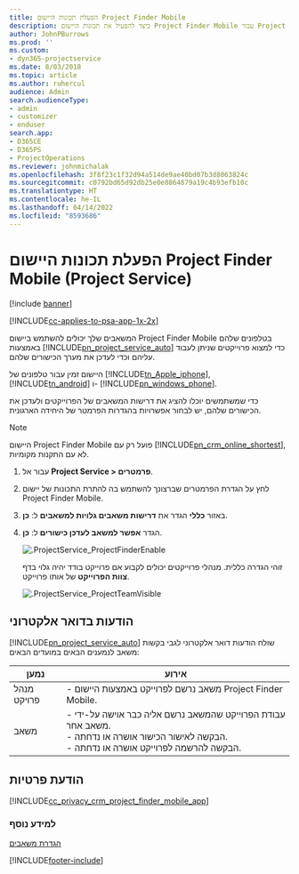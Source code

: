 ```yaml
---
title: הפעלת תכונות היישום Project Finder Mobile‏
description: כיצד להפעיל את תכונות היישום Project Finder Mobile עבור Project Service
author: JohnPBurrows
ms.prod: ''
ms.custom:
- dyn365-projectservice
ms.date: 8/03/2018
ms.topic: article
ms.author: ruhercul
audience: Admin
search.audienceType:
- admin
- customizer
- enduser
search.app:
- D365CE
- D365PS
- ProjectOperations
ms.reviewer: johnmichalak
ms.openlocfilehash: 3f8f23c1f32d94a514de9ae40bd07b3d8063824c
ms.sourcegitcommit: c0792bd65d92db25e0e8864879a19c4b93efb10c
ms.translationtype: HT
ms.contentlocale: he-IL
ms.lasthandoff: 04/14/2022
ms.locfileid: "8593686"
---
```

# <a name="enable-project-finder-mobile-app-features-project-service"></a>הפעלת תכונות היישום Project Finder Mobile‏ (Project Service)

[!include [banner](../includes/psa-now-project-operations.md)]

[!INCLUDE[cc-applies-to-psa-app-1x-2x](../includes/cc-applies-to-psa-app-1x-2x.md)]

המשאבים שלך יכולים להשתמש ביישום Project Finder Mobile בטלפונים שלהם באמצעות [!INCLUDE[pn_project_service_auto](../includes/pn-project-service-auto.md)] כדי למצוא פרוייקטים שניתן לעבוד עליהם וכדי לעדכן את מערך הכישורים שלהם.  
  
 היישום זמין עבור טלפונים של [!INCLUDE[tn_Apple_iphone](../includes/tn-apple-iphone.md)], [!INCLUDE[tn_android](../includes/tn-android.md)] ו- [!INCLUDE[pn_windows_phone](../includes/pn-windows-phone.md)].  
    
 כדי שמשתמשים יוכלו להציג את דרישות המשאבים של הפרוייקטים ולעדכן את הכישורים שלהם, יש לבחור אפשרויות בהגדרות הפרמטר של היחידה הארגונית.
  
> [!NOTE]
>  היישום Project Finder Mobile פועל רק עם [!INCLUDE[pn_crm_online_shortest](../includes/pn-crm-online-shortest.md)], לא עם התקנות מקומיות.  
  
1. עבור אל **Project Service > פרמטרים**.  
  
2. לחץ על הגדרת הפרמטרים שברצונך להשתמש בה להתרת התכונות של יישום Project Finder Mobile.  
  
3. באזור **כללי** הגדר את **‏‫דרישות משאבים גלויות למשאבים‬** ל: **כן**.  
  
4. הגדר **אפשר למשאב לעדכן כישורים** ל: **כן**.  
  
   ![.ProjectService_ProjectFinderEnable](../psa/media/project-service-project-finder-enable.png "ProjectService_ProjectFinderEnable")  
  
   זוהי הגדרה כללית. מנהלי פרוייקטים יכולים לקבוע אם פרוייקט בודד יהיה גלוי בדף **צוות הפרוייקט** של אותו פרוייקט.  
  
   ![.ProjectService_ProjectTeamVisible](../psa/media/project-service-project-team-visible.png "ProjectService_ProjectTeamVisible")  
  
## <a name="email-notifications"></a>הודעות בדואר אלקטרוני  
 [!INCLUDE[pn_project_service_auto](../includes/pn-project-service-auto.md)] שולח הודעות דואר אלקטרוני לגבי בקשות משאב לנמענים הבאים במועדים הבאים:  
  
|נמען|אירוע|  
|---------------|-----------|  
|מנהל פרויקט|- משאב נרשם לפרוייקט באמצעות היישום Project Finder Mobile.|  
|משאב|- עבודת הפרוייקט שהמשאב נרשם אליה כבר אוישה על-ידי משאב אחר.<br />- הבקשה לאישור הכישור אושרה או נדחתה.<br />- הבקשה להרשמה לפרוייקט אושרה או נדחתה.|  
  
## <a name="privacy-notice"></a>הודעת פרטיות  
 [!INCLUDE[cc_privacy_crm_project_finder_mobile_app](../includes/cc-privacy-crm-project-finder-mobile-app.md)]  
  
### <a name="see-also"></a>למידע נוסף  
 [הגדרת משאבים](../psa/set-up-resources.md)


[!INCLUDE[footer-include](../includes/footer-banner.md)]
